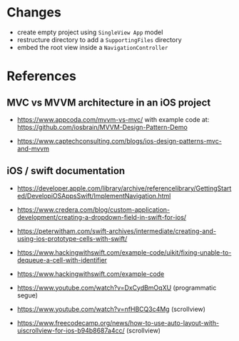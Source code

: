 # Changes
* create empty project using `SingleView App` model
* restructure directory to add a `SupportingFiles` directory
* embed the root view inside a `NavigationController`

# References
## MVC vs MVVM architecture in an iOS project
* https://www.appcoda.com/mvvm-vs-mvc/ with example code at:
  https://github.com/iosbrain/MVVM-Design-Pattern-Demo
  
* https://www.captechconsulting.com/blogs/ios-design-patterns-mvc-and-mvvm

## iOS / swift documentation
* https://developer.apple.com/library/archive/referencelibrary/GettingStarted/DevelopiOSAppsSwift/ImplementNavigation.html
* https://www.credera.com/blog/custom-application-development/creating-a-dropdown-field-in-swift-for-ios/
* https://peterwitham.com/swift-archives/intermediate/creating-and-using-ios-prototype-cells-with-swift/

* https://www.hackingwithswift.com/example-code/uikit/fixing-unable-to-dequeue-a-cell-with-identifier
* https://www.hackingwithswift.com/example-code

* https://www.youtube.com/watch?v=DxCydBmOqXU  (programmatic segue)

* https://www.youtube.com/watch?v=nfHBCQ3c4Mg (scrollview)
* https://www.freecodecamp.org/news/how-to-use-auto-layout-with-uiscrollview-for-ios-b94b8687a4cc/ (scrollview)
